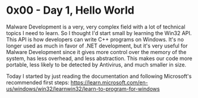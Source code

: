 # 0x00 - Day 1, Hello World
Malware Development is a very, very complex field with a lot of technical topics I need to learn. So I thought I'd start small by learning the Win32 API. This API is how developers can write C++ programs on Windows. It's no longer used as much in favor of .NET development, but it's very useful for Malware Development since it gives more control over the memory of the system, has less overhead, and less abstraction. This makes our code more portable, less likely to be detected by Antivirus, and much smaller in size. 

Today I started by just reading the documentation and following Microsoft's recommended first steps: https://learn.microsoft.com/en-us/windows/win32/learnwin32/learn-to-program-for-windows